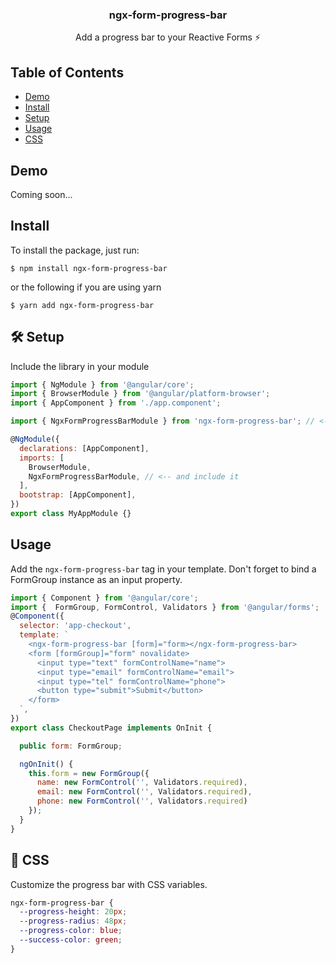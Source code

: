 <h3 align="center">ngx-form-progress-bar</h3>

<p align="center">
  Add a progress bar to your Reactive Forms ⚡️ 
</p>

## Table of Contents

- [Demo](#demo)
- [Install](#install)
- [Setup](#setup)
- [Usage](#usage)
- [CSS](#css)

## Demo <a name="demo"></a>

Coming soon... 

## Install <a name="install"></a>

To install the package, just run:

```
$ npm install ngx-form-progress-bar
```

or the following if you are using yarn

```
$ yarn add ngx-form-progress-bar
```

## 🛠 Setup

Include the library in your module

```javascript
import { NgModule } from '@angular/core';
import { BrowserModule } from '@angular/platform-browser';
import { AppComponent } from './app.component';

import { NgxFormProgressBarModule } from 'ngx-form-progress-bar'; // <-- import it

@NgModule({
  declarations: [AppComponent],
  imports: [
    BrowserModule,
    NgxFormProgressBarModule, // <-- and include it
  ],
  bootstrap: [AppComponent],
})
export class MyAppModule {}
```

## Usage <a name="usage"></a>

Add the `ngx-form-progress-bar` tag in your template. Don't forget to bind a FormGroup instance as an input property.

```javascript
import { Component } from '@angular/core';
import {  FormGroup, FormControl, Validators } from '@angular/forms';
@Component({
  selector: 'app-checkout',
  template: `
    <ngx-form-progress-bar [form]="form></ngx-form-progress-bar>
    <form [formGroup]="form" novalidate>
      <input type="text" formControlName="name">
      <input type="email" formControlName="email">
      <input type="tel" formControlName="phone">
      <button type="submit">Submit</button>
    </form>
  `,
})
export class CheckoutPage implements OnInit {

  public form: FormGroup;

  ngOnInit() {
    this.form = new FormGroup({
      name: new FormControl('', Validators.required),
      email: new FormControl('', Validators.required),
      phone: new FormControl('', Validators.required)
    });
  }
}
```

## 💅 CSS <a name="css"></a>

Customize the progress bar with CSS variables.

```css
ngx-form-progress-bar {
  --progress-height: 20px;
  --progress-radius: 48px;
  --progress-color: blue;
  --success-color: green;
}
```
